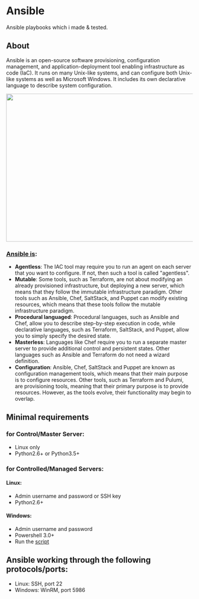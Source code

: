 # Ansible
Ansible playbooks which i made & tested.

## About
Ansible is an open-source software provisioning, configuration management, and application-deployment tool enabling infrastructure as code (IaC). It runs on many Unix-like systems, and can configure both Unix-like systems as well as Microsoft Windows. It includes its own declarative language to describe system configuration. 

<img src="https://user-images.githubusercontent.com/67045661/172068140-32d5679e-a821-4b80-b180-2782ab7fb576.png" width="750" height="400">

### [Ansible is](https://habr.com/ru/company/otus/blog/570926/):
- **Agentless**: The IAC tool may require you to run an agent on each server that you want to configure. If not, then such a tool is called "agentless".
- **Mutable**: Some tools, such as Terraform, are not about modifying an already provisioned infrastructure, but deploying a new server, which means that they follow the immutable infrastructure paradigm. Other tools such as Ansible, Chef, SaltStack, and Puppet can modify existing resources, which means that these tools follow the mutable infrastructure paradigm.
- **Procedural languaged**: Procedural languages, such as Ansible and Chef, allow you to describe step-by-step execution in code, while declarative languages, such as Terraform, SaltStack, and Puppet, allow you to simply specify the desired state. 
- **Masterless**: Languages like Chef require you to run a separate master server to provide additional control and persistent states. Other languages such as Ansible and Terraform do not need a wizard definition. 
- **Configuration**: Ansible, Chef, SaltStack and Puppet are known as configuration management tools, which means that their main purpose is to configure resources. Other tools, such as Terraform and Pulumi, are provisioning tools, meaning that their primary purpose is to provide resources. However, as the tools evolve, their functionality may begin to overlap. 

## Minimal requirements 
### for Control/Master Server:
- Linux only
- Python2.6+ or Python3.5+
### for Controlled/Managed Servers:
#### **Linux:**
- Admin username and password or SSH key
- Python2.6+ 
#### Windows:
- Admin username and password
- Powershell 3.0+
- Run the [script]()

## Ansible working through the following protocols/ports:
- Linux: SSH, port 22
- Windows: WinRM, port 5986
